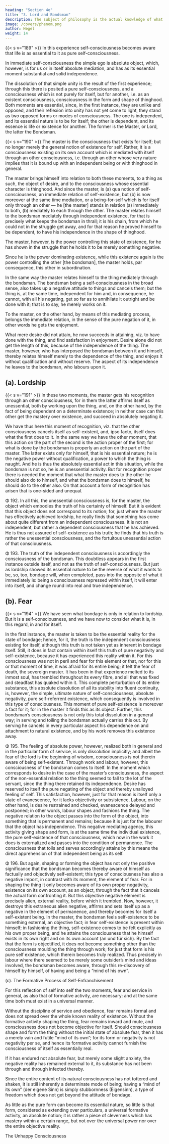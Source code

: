 ```yaml
---
heading: "Section 4e"
title: "3. Lord and Bondsman"
description: The subject of philosophy is the actual knowledge of what truly is.
image: /covers/phenom.png
author: Hegel
weight: 14
---
```



<!-- ## 3.  -->

{{< s v="189" >}} In this experience self-consciousness becomes aware that life is as essential to it as pure self-consciousness. 

In immediate self-consciousness the simple ego is absolute object, which, however, is for us or in itself absolute mediation, and has as its essential moment substantial and solid independence.

The dissolution of that simple unity is the result of the first experience; through this there is posited a pure self-consciousness, and a consciousness which is not purely for itself, but for another, i.e. as an existent consciousness, consciousness in the form and shape of thinghood. Both moments are essential, since, in the first instance, they are unlike and opposed, and their reflexion into unity has not yet come to light, they stand as two opposed forms or modes of consciousness. The one is independent, and its essential nature is to be for itself; the other is dependent, and its essence is life or existence for another. The former is the Master, or Lord, the latter the Bondsman.


{{< s v="190" >}} The master is the consciousness that exists for itself; but no longer merely the general notion of existence for self. Rather, it is a consciousness existing on its own account which is mediated with itself through an other consciousness, i.e. through an other whose very nature implies that it is bound up with an independent being or with thinghood in general. 

The master brings himself into relation to both these moments, to a thing as such, the object of desire, and to the consciousness whose essential character is thinghood. And since the master, is (a) qua notion of self-consciousness, an immediate relation of self-existence, but (b) is now moreover at the same time mediation, or a being-for-self which is for itself only through an other — he [the master] stands in relation (a) immediately to both, (b) mediately to each through the other. The master relates himself to the bondsman mediately through independent existence, for that is precisely what keeps the bondsman in thrall; it is his chain, from which he could not in the struggle get away, and for that reason he proved himself to be dependent, to have his independence in the shape of thinghood. 

The master, however, is the power controlling this state of existence, for he has shown in the struggle that he holds it to be merely something negative. 

Since he is the power dominating existence, while this existence again is the power controlling the other [the bondsman], the master holds, par consequence, this other in subordination. 

In the same way the master relates himself to the thing mediately through the bondsman. The bondsman being a self-consciousness in the broad sense, also takes up a negative attitude to things and cancels them; but the thing is, at the same time, independent for him and, in consequence, he cannot, with all his negating, get so far as to annihilate it outright and be done with it; that is to say, he merely works on it. 

To the master, on the other hand, by means of this mediating process, belongs the immediate relation, in the sense of the pure negation of it, in other words he gets the enjoyment.

What mere desire did not attain, he now succeeds in attaining, viz. to have done with the thing, and find satisfaction in enjoyment. Desire alone did not get the length of this, because of the independence of the thing. The master, however, who has interposed the bondsman between it and himself, thereby relates himself merely to the dependence of the thing, and enjoys it without qualification and without reserve. The aspect of its independence he leaves to the bondsman, who labours upon it.


## (a). Lordship

{{< s v="191" >}} In these two moments, the master gets his recognition through an other consciousness, for in them the latter affirms itself as unessential, both by working upon the thing, and, on the other hand, by the fact of being dependent on a determinate existence; in neither case can this other get the mastery over existence, and succeed in absolutely negating it.

We have thus here this moment of recognition, viz. that the other consciousness cancels itself as self-existent, and, ipso facto, itself does what the first does to it. In the same way we have the other moment, that this action on the part of the second is the action proper of the first; for what is done by the bondsman is properly an action on the part of the master. The latter exists only for himself, that is his essential nature; he is the negative power without qualification, a power to which the thing is naught. And he is thus the absolutely essential act in this situation, while the bondsman is not so, he is an unessential activity. But for recognition proper there is needed the moment that what the master does to the other he should also do to himself, and what the bondsman does to himself, he should do to the other also. On that account a form of recognition has arisen that is one-sided and unequal.

Φ 192. In all this, the unessential consciousness is, for the master, the object which embodies the truth of his certainty of himself. But it is evident that this object does not correspond to its notion; for, just where the master has effectively achieved lordship, he really finds that something has come about quite different from an independent consciousness. It is not an independent, but rather a dependent consciousness that he has achieved. He is thus not assured of self-existence as his truth; he finds that his truth is rather the unessential consciousness, and the fortuitous unessential action of that consciousness.

Φ 193. The truth of the independent consciousness is accordingly the consciousness of the bondsman. This doubtless appears in the first instance outside itself, and not as the truth of self-consciousness. But just as lordship showed its essential nature to be the reverse of what it wants to be, so, too, bondage will, when completed, pass into the opposite of what it immediately is: being a consciousness repressed within itself, it will enter into itself, and change round into real and true independence.


## (b). Fear

{{< s v="194" >}}  We have seen what bondage is only in relation to lordship. But it is a self-consciousness, and we have now to consider what it is, in this regard, in and for itself. 

In the first instance, the master is taken to be the essential reality for the state of bondage; hence, for it, the truth is the independent consciousness existing for itself, although this truth is not taken yet as inherent in bondage itself. Still, it does in fact contain within itself this truth of pure negativity and self-existence, because it has experienced this reality within it. For this consciousness was not in peril and fear for this element or that, nor for this or that moment of time, it was afraid for its entire being; it felt the fear of death, the sovereign master. It has been in that experience melted to its inmost soul, has trembled throughout its every fibre, and all that was fixed and steadfast has quaked within it. This complete perturbation of its entire substance, this absolute dissolution of all its stability into fluent continuity, is, however, the simple, ultimate nature of self-consciousness, absolute negativity, pure self-referrent existence, which consequently is involved in this type of consciousness. This moment of pure self-existence is moreover a fact for it; for in the master it finds this as its object. Further, this bondsman’s consciousness is not only this total dissolution in a general way; in serving and toiling the bondsman actually carries this out. By serving he cancels in every particular aspect his dependence on and attachment to natural existence, and by his work removes this existence away.

Φ 195. The feeling of absolute power, however, realized both in general and in the particular form of service, is only dissolution implicitly; and albeit the fear of the lord is the beginning of wisdom, consciousness is not therein aware of being self-existent. Through work and labour, however, this consciousness of the bondsman comes to itself. In the moment which corresponds to desire in the case of the master’s consciousness, the aspect of the non-essential relation to the thing seemed to fall to the lot of the servant, since the thing there retained its independence. Desire has reserved to itself the pure negating of the object and thereby unalloyed feeling of self. This satisfaction, however, just for that reason is itself only a state of evanescence, for it lacks objectivity or subsistence. Labour, on the other hand, is desire restrained and checked, evanescence delayed and postponed; in other words, labour shapes and fashions the thing. The negative relation to the object passes into the form of the object, into something that is permanent and remains; because it is just for the labourer that the object has independence. This negative mediating agency, this activity giving shape and form, is at the same time the individual existence, the pure self-existence of that consciousness, which now in the work it does is externalized and passes into the condition of permanence. The consciousness that toils and serves accordingly attains by this means the direct apprehension of that independent being as its self.

Φ 196. But again, shaping or forming the object has not only the positive significance that the bondsman becomes thereby aware of himself as factually and objectively self-existent; this type of consciousness has also a negative import, in contrast with its moment, the element of fear. For in shaping the thing it only becomes aware of its own proper negativity, existence on its own account, as an object, through the fact that it cancels the actual form confronting it. But this objective negative element is precisely alien, external reality, before which it trembled. Now, however, it destroys this extraneous alien negative, affirms and sets itself up as a negative in the element of permanence, and thereby becomes for itself a self-existent being. In the master, the bondsman feels self-existence to be something external, an objective fact; in fear self-existence is present within himself; in fashioning the thing, self-existence comes to be felt explicitly as his own proper being, and he attains the consciousness that he himself exists in its own right and on its own account (an und für sich). By the fact that the form is objectified, it does not become something other than the consciousness moulding the thing through work; for just that form is his pure self existence, which therein becomes truly realized. Thus precisely in labour where there seemed to be merely some outsider’s mind and ideas involved, the bondsman becomes aware, through this re-discovery of himself by himself, of having and being a “mind of his own”.


(c). The Formative Process of Self-Enfranchisement

For this reflection of self into self the two moments, fear and service in general, as also that of formative activity, are necessary: and at the same time both must exist in a universal manner. 

Without the discipline of service and obedience, fear remains formal and does not spread over the whole known reality of existence. Without the formative activity shaping the thing, fear remains inward and mute, and consciousness does not become objective for itself. Should consciousness shape and form the thing without the initial state of absolute fear, then it has a merely vain and futile “mind of its own”; for its form or negativity is not negativity per se, and hence its formative activity cannot furnish the consciousness of itself as essentially real. 

If it has endured not absolute fear, but merely some slight anxiety, the negative reality has remained external to it, its substance has not been through and through infected thereby. 

Since the entire content of its natural consciousness has not tottered and shaken, it is still inherently a determinate mode of being; having a “mind of its own” (der eigene Sinn) is simply stubbornness (Eigensinn), a type of freedom which does not get beyond the attitude of bondage. 

As little as the pure form can become its essential nature, so little is that form, considered as extending over particulars, a universal formative activity, an absolute notion; it is rather a piece of cleverness which has mastery within a certain range, but not over the universal power nor over the entire objective reality.

The Unhappy Consciousness